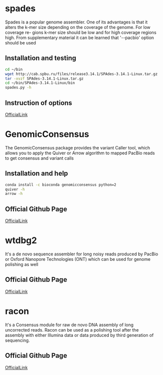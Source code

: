 # spades

Spades is a popular genome assembler. One of its advantages is that it alters 
the k-mer size depending on the coverage of the genome. For low coverage re-
gions  k-mer size should be low and for high coverage regions high. From supplementary material it can be learned that '--pacbio' option should be used

## Installation and testing

```bash
cd ~/bin
wget http://cab.spbu.ru/files/release3.14.1/SPAdes-3.14.1-Linux.tar.gz
tar -xvzf SPAdes-3.14.1-Linux.tar.gz 
cd ~/bin/SPAdes-3.14.1-Linux/bin
spades.py -h
```

## Instruction of options
[OfficialLink](http://cab.spbu.ru/files/release3.14.1/manual.html)
  
# GenomicConsensus

The GenomicConsensus package provides the variant Caller tool, which allows you to apply the Quiver or Arrow algorithm to mapped PacBio reads to
get consensus and variant calls

## Installation and help

```bash
conda install -c bioconda genomicconsensus python=2
quiver -h
arrow -h
```

## Official Github Page
[OfficialLink](https://github.com/PacificBiosciences/GenomicConsensus)

# wtdbg2 
It's a de novo sequence assembler for long noisy reads produced by PacBio or Oxford Nanopore Technologies (ONT) which can be used for genome polishing as well

## Official Github Page
[OfficialLink](https://github.com/ruanjue/wtdbg2)

# racon
It's a Consensus module for raw de novo DNA assembly of long uncorrected reads. Racon can be used as a polishing tool after the assembly with either Illumina data or data produced by third generation of sequencing.

## Official Github Page
[OfficialLink](https://github.com/isovic/racon)

